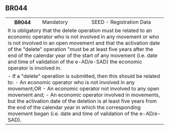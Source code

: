 ## BR044
<table>
 <tr>
  <th>
   BR044
  </th>
  <td>
   Mandatory
  </td>
  <td>
   SEED - Registration Data
  </td>
 </tr>
 <tr>
  <td colspan="3">
   It is obligatory that the delete operation must be related to an economic operator who is not involved in any movement or who is not involved in an open movement and that the activation date of the "delete" operation "must be at least five years after the end of the calendar year of the start of any movement (i.e. date and time of validation of the e-AD/e-SAD) the economic operator is involved in.
  </td>
 </tr>
 <tr>
  <td colspan="3">
   - If a "delete" operation is submitted, then this should be related to:  - An economic operator who is not involved in any movement;OR  - An economic operator not involved to any open movement and;  - An economic operator involved in movements, but the activation date of the deletion is at least five years from the end of the calendar year in which the corresponding movement began (i.e. date and time of validation of the e-AD/e-SAD).
  </td>
 </tr>
</table>
